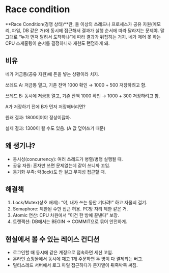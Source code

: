 # Race condition

**Race Condition(경쟁 상태)**란, 둘 이상의 쓰레드나 프로세스가 공유 자원(메모리, 파일, DB 같은 거)에 동시에 접근해서 결과가 실행 순서에 따라 달라지는 문제야.
말 그대로 “누가 먼저 달려서 도착하냐”에 따라 결과가 뒤집히는 거지. 네가 제어 못 하는 CPU 스케줄링이 순서를 결정하니까 재현도 랜덤하게 돼.

## 비유 

네가 저금통(공유 자원)에 돈을 넣는 상황이라 치자.

쓰레드 A: 저금통 열고, 기존 잔액 1000 확인 → 1000 + 500 저장하려고 함.

쓰레드 B: 동시에 저금통 열고, 기존 잔액 1000 확인 → 1000 + 300 저장하려고 함.

A가 저장하기 전에 B가 먼저 저장해버리면?

원래 결과: 1800이어야 정상이잖아.

실제 결과: 1300이 될 수도 있음. (A 값 덮어쓰기 때문)

## 왜 생기냐?

- 동시성(concurrency): 여러 쓰레드가 병렬/병행 실행될 때.
- 공유 자원: 혼자만 쓰면 문제없는데 같이 쓰니까 꼬임.
- 동기화 부족: 락(lock)도 안 걸고 무지성 접근할 때.

## 해결책 

1. Lock/Mutex(상호 배제): “야, 내가 쓰는 동안 기다려!” 하고 자물쇠 걸기.
2. Semaphore: 제한된 수만 접근 허용. PC방 자리 제한 같은 거.
3. Atomic 연산: CPU 차원에서 “이건 한 방에 끝낸다” 보장.
4. 트랜잭션: DB에서는 BEGIN → COMMIT으로 묶어 안전하게.

## 현실에서 볼 수 있는 레이스 컨디션

 * 로그인할 때 동시에 같은 계정으로 접속하면 세션 꼬임.
 * 온라인 쇼핑몰에서 동시에 재고 1개 주문하면 두 명이 다 결제되는 버그.
 * 멀티스레드 서버에서 로그 파일 접근하다가 문자열이 뒤죽박죽 써짐.
